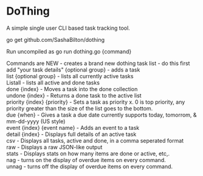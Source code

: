 # DoThing
A simple single user CLI based task tracking tool.  


go get github.com/SashaBilton/dothing

Run uncompiled as go run dothing.go {command}

Commands are
NEW - creates a brand new dothing task list - do this first<br>
add "your task details" {optional group} - adds a task <br>
list {optional group} - lists all currently active tasks<br>
Listall - lists all active and done tasks<br>
done {index} - Moves a task into the done collection<br>
undone {index} - Returns a done task to the active list<br>
priority {index} {priority} - Sets a task as priority x. 0 is top priority, any priority greater than the size of the list goes to the bottom.<br>
due {when} - Gives a task a due date currently supports today, tomorrom, & mm-dd-yyyy (US style)<br>
event {index} {event name} - Adds an event to a task<br>
detail {index} - Displays full details of an active task<br>
csv - Displays all tasks, active and done, in a comma seperated format<br>
raw - Displays a raw JSON-like output<br>
stats - Displays stats on how many items are done or active, etc,.<br>
nag - turns on the display of overdue items on every command.<br>
unnag - turns off the display of overdue items on every command.<br> 

